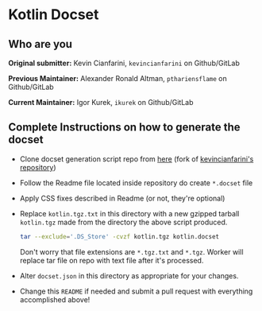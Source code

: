 # Kotlin Docset

## Who are you

**Original submitter:** Kevin Cianfarini, `kevincianfarini` on
Github/GitLab

**Previous Maintainer:** Alexander Ronald Altman,
`pthariensflame` on Github/GitLab

**Current Maintainer:** Igor Kurek,
`ikurek` on Github/GitLab

## Complete Instructions on how to generate the docset

* Clone docset generation script repo from
  [here](https://github.com/ikurek/kotlin2docset) (fork of [kevincianfarini's repository](https://github.com/kevincianfarini/kotlin2docset))
* Follow the Readme file located inside repository do create `*.docset` file
* Apply CSS fixes described in Readme (or not, they're optional)
* Replace `kotlin.tgz.txt` in this directory with a new gzipped
  tarball `kotlin.tgz` made from the directory the above script
  produced.

  ```bash
  tar --exclude='.DS_Store' -cvzf kotlin.tgz kotlin.docset
  ```
  
  Don't worry that file extensions are `*.tgz.txt` and `*.tgz`. Worker will replace tar file on repo with text file after it's processed.
* Alter `docset.json` in this directory as appropriate for your changes.
* Change this `README` if needed and submit a pull request with
  everything accomplished above!
